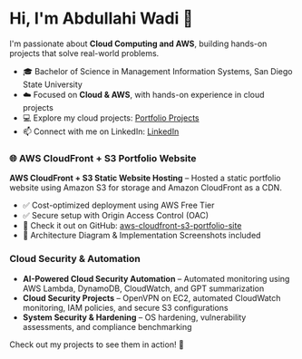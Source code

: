 # Hi, I'm Abdullahi Wadi 👋

I'm passionate about **Cloud Computing and AWS**, building hands-on projects that solve real-world problems.  

- 🎓 Bachelor of Science in Management Information Systems, San Diego State University  
- ☁️ Focused on **Cloud & AWS**, with hands-on experience in cloud projects  
- 💻 Explore my cloud projects: [Portfolio Projects](https://github.com/AbdullahiWadi2025/portfolio)  
- 📫 Connect with me on LinkedIn: [LinkedIn](https://www.linkedin.com/in/abdullahi-wadi)  


### 🌐 AWS CloudFront + S3 Portfolio Website

**AWS CloudFront + S3 Static Website Hosting** – Hosted a static portfolio website using Amazon S3 for storage and Amazon CloudFront as a CDN.  
- ✅ Cost-optimized deployment using AWS Free Tier  
- ✅ Secure setup with Origin Access Control (OAC)  
- 🔗 Check it out on GitHub: [aws-cloudfront-s3-portfolio-site](https://github.com/AbdullahiWadi2025/aws-cloudfront-s3-portfolio-site)  
- 📸 Architecture Diagram & Implementation Screenshots included

### Cloud Security & Automation
- **AI-Powered Cloud Security Automation** – Automated monitoring using AWS Lambda, DynamoDB, CloudWatch, and GPT summarization  
- **Cloud Security Projects** – OpenVPN on EC2, automated CloudWatch monitoring, IAM policies, and secure S3 configurations  
- **System Security & Hardening** – OS hardening, vulnerability assessments, and compliance benchmarking
  
Check out my projects to see them in action! 🚀
